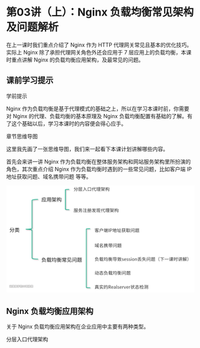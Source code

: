 # 第03讲（上）：Nginx 负载均衡常见架构及问题解析
在上一课时我们重点介绍了 Nginx 作为 HTTP 代理网关常见且基本的优化技巧。实际上 Nginx 除了承担代理网关角色外还会应用于 7 层应用上的负载均衡，本课时重点讲解 Nginx 的负载均衡应用架构，及最常见的问题。

## 课前学习提示

学前提示

Nginx 作为负载均衡是基于代理模式的基础之上，所以在学习本课时前，你需要对 Nginx 的代理、负载均衡的基本原理及 Nginx 负载均衡配置有基础的了解。有了这个基础以后，学习本课时的内容便会得心应手。

章节思维导图

这里我先画了一张思维导图，我们来一起看下本课计划讲解哪些内容。

首先会来讲一讲 Nginx 作为负载均衡在整体服务架构和网站服务架构里所扮演的角色，其次重点介绍 Nginx 作为负载均衡时遇到的一些常见问题，比如客户端 IP 地址获取问题、域名携带问题 等等。

![](/static/image/Cgq2xl5OWo2ASqnDAAEXHWzwSlE436.png)

## Nginx 负载均衡应用架构

关于 Nginx 负载均衡应用架构在企业应用中主要有两种类型。

分层入口代理架构